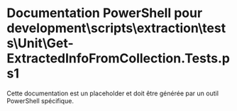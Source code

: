 # Documentation PowerShell pour development\scripts\extraction\tests\Unit\Get-ExtractedInfoFromCollection.Tests.ps1

Cette documentation est un placeholder et doit être générée par un outil PowerShell spécifique.

